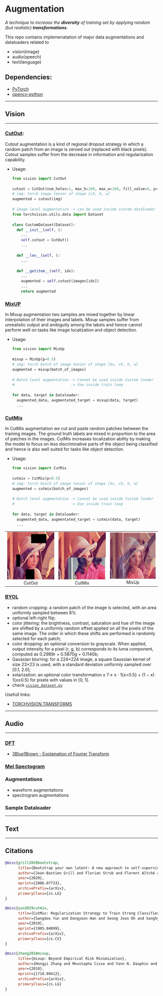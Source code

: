 # Augmentation
*A technique to increase the **diversity** of training set by applying random (but realistic) **transformations**.*

This repo contains implemenatation of major data augmentations and dataloaders related to 
- vision(image)
- audio(speech)
- text(language) 

## Dependencies:
- [PyTorch](https://pytorch.org/)
- [opencv-python](https://pypi.org/project/opencv-python/)

---
## Vision
---
### [CutOut](): 
Cutout augmentation is a kind of regional dropout strategy in which a random patch from an image is zeroed out (replaced with black pixels). Cutout samples suffer from the decrease in information and regularization capability.

- Usage:
  ```python
  from vision import CutOut

  cutout = CutOut(num_holes=1, max_h=100, max_w=100, fill_value=0, p=0.5)
  # img: torch image tensor of shape [ch, h, w] 
  augmented = cutout(img)

  # Image level augmentation -> can be used inside custom dataloader
  from torchvision.utils.data import Dataset
  
  class CustomDataset(Dataset):
    def __init__(self, ):
      ...
      self.cutout = CutOut()
      ...

    def __len__(self, ):
      ...
    
    def __getitem__(self, idx):
      ...
      augmented = self.cutout(images[idx])
      ...
      return augmented

  ```

### [MixUP](https://arxiv.org/pdf/1710.09412.pdf)
In Mixup augmentation two samples are mixed together by linear interpolation of their images and labels. Mixup samples suffer from unrealistic output and ambiguity among the labels and hence cannot perform well on tasks like image localization and object detection.

- Usage:
  ```python
  from vision import MixUp

  mixup = MixUp(p=0.5)
  # img: torch batch of image tensor of shape [bs, ch, h, w] 
  augmented = mixup(batch_of_images)

  # Batch level augmentation -> Cannot be used inside Custom loader
  #                          -> Use inside train loop

  for data, target in Dataloader:
    augmented_data, augmentated_target = mixup(data, target)
    ...

  ```

### [CutMix](https://github.com/clovaai/CutMix-PyTorch)
In CutMix augmentation we cut and paste random patches between the training images. The ground truth labels are mixed in proportion to the area of patches in the images. CutMix increases localization ability by making the model to focus on less discriminative parts of the object being classified and hence is also well suited for tasks like object detection.

- Usage:
  ```python
  from vision import CutMix

  cutmix = CutMix(p=0.5)
  # img: torch batch of image tensor of shape [bs, ch, h, w] 
  augmented = cutmix(batch_of_images)

  # Batch level augmentation -> Cannot be used inside Custom loader
  #                          -> Use inside train loop

  for data, target in Dataloader:
    augmented_data, augmentated_target = cutmix(data, target)
    ...
  ```

| | | |
|:-------------------------:|:-------------------------:|:-------------------------:|
|<img width=256 src='./output/cutout.png'> CutOut |<img width=256 src='./output/cutmix.png'> CutMix |<img width=256 src='./output/mixup.png'> MixUp |

### [BYOL](https://arxiv.org/pdf/2006.07733.pdf) 
- random cropping: a random patch of the image is selected, with an area uniformly sampled between 8%
- optional left-right flip;
- color jittering: the brightness, contrast, saturation and hue of the image are shifted by a uniformly random
  offset applied on all the pixels of the same image. The order in which these shifts are performed is randomly
  selected for each patch;
- color dropping: an optional conversion to grayscale. When applied, output intensity for a pixel (r, g, b)
  corresponds to its luma component, computed as 0.2989r + 0.5870g + 0.1140b;
- Gaussian blurring: for a 224×224 image, a square Gaussian kernel of size 23×23 is used, with a standard
  deviation uniformly sampled over [0.1, 2.0];
- solarization: an optional color transformation x 7→ x · 1{x<0.5} + (1 − x)· 1{x≥0.5} for pixels with values in [0, 1].
- check [```vision_dataset.py```](./vision_dataset.py)

Usefull links:
- [TORCHVISION.TRANSFORMS](https://pytorch.org/vision/stable/transforms.html)

---
## Audio
---
### [DFT](https://en.wikipedia.org/wiki/Fourier_transform)
- [3Blue1Brown - Explaination of Fourier Transform](https://www.youtube.com/watch?v=spUNpyF58BY)

### [Mel Spectogram]()
### Augmentations
- waveform augmentations
- spectrogram augmentations
### Sample Dataloader

---
## Text
---

## Citations
```bibtex
@misc{grill2020bootstrap,
      title={Bootstrap your own latent: A new approach to self-supervised Learning}, 
      author={Jean-Bastien Grill and Florian Strub and Florent Altché and Corentin Tallec and Pierre H. Richemond and Elena Buchatskaya and Carl Doersch and Bernardo Avila Pires and Zhaohan Daniel Guo and Mohammad Gheshlaghi Azar and Bilal Piot and Koray Kavukcuoglu and Rémi Munos and Michal Valko},
      year={2020},
      eprint={2006.07733},
      archivePrefix={arXiv},
      primaryClass={cs.LG}
}
```

```bibtex
@misc{yun2019cutmix,
      title={CutMix: Regularization Strategy to Train Strong Classifiers with Localizable Features}, 
      author={Sangdoo Yun and Dongyoon Han and Seong Joon Oh and Sanghyuk Chun and Junsuk Choe and Youngjoon Yoo},
      year={2019},
      eprint={1905.04899},
      archivePrefix={arXiv},
      primaryClass={cs.CV}
}
```

```bibtex
@misc{zhang2018mixup,
      title={mixup: Beyond Empirical Risk Minimization}, 
      author={Hongyi Zhang and Moustapha Cisse and Yann N. Dauphin and David Lopez-Paz},
      year={2018},
      eprint={1710.09412},
      archivePrefix={arXiv},
      primaryClass={cs.LG}
}
```
